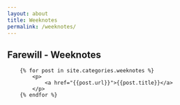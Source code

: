 ```yaml
---
layout: about
title: Weeknotes
permalink: /weeknotes/
---
```


<div class="postinfo">
		<h2 class="title">Farewill - Weeknotes</h2>

        {% for post in site.categories.weeknotes %}
            <p>
				<a href="{{post.url}}">{{post.title}}</a>
			</p>
		{% endfor %}

</div>
